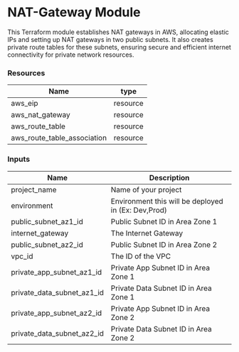 <h1>NAT-Gateway Module</h1>
This Terraform module establishes NAT gateways in AWS, allocating elastic IPs and setting up NAT gateways in two public subnets. It also creates private route tables for these subnets, ensuring secure and efficient internet connectivity for private network resources.

<h3>Resources</h3>

| Name | type |
| --- | --- |
| aws_eip | resource |
| aws_nat_gateway | resource |
| aws_route_table | resource |
| aws_route_table_association | resource |


<h3>Inputs</h3>

| Name | Description |
| --- | --- |
| project_name | Name of your project |
| environment | Environment this will be deployed in (Ex: Dev,Prod) |
| public_subnet_az1_id | Public Subnet ID in Area Zone 1  |
| internet_gateway | The Internet Gateway  |
| public_subnet_az2_id | Public Subnet ID in Area Zone 2  |
| vpc_id | The ID of the VPC  |
| private_app_subnet_az1_id | Private App Subnet ID in Area Zone 1  |
| private_data_subnet_az1_id | Private Data Subnet ID in Area Zone 1  |
| private_app_subnet_az2_id | Private App Subnet ID in Area Zone 2  |
| private_data_subnet_az2_id | Private Data Subnet ID in Area Zone 2  |
